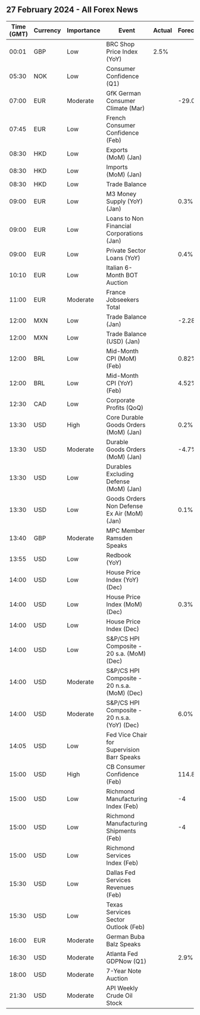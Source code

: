 ## 27 February 2024 - All Forex News

| Time (GMT) | Currency | Importance | Event | Actual | Forecast | Previous |
|------|----------|------------|-------|--------|----------|----------|
| 00:01 | GBP | Low | BRC Shop Price Index (YoY) | 2.5% |  | 2.9% |
| 05:30 | NOK | Low | Consumer Confidence (Q1) |  |  | -33.50 |
| 07:00 | EUR | Moderate | GfK German Consumer Climate (Mar) |  | -29.0 | -29.7 |
| 07:45 | EUR | Low | French Consumer Confidence (Feb) |  |  | 91 |
| 08:30 | HKD | Low | Exports (MoM) (Jan) |  |  | 11.0% |
| 08:30 | HKD | Low | Imports (MoM) (Jan) |  |  | 11.6% |
| 08:30 | HKD | Low | Trade Balance |  |  | -59.9B |
| 09:00 | EUR | Low | M3 Money Supply (YoY) (Jan) |  | 0.3% | 0.1% |
| 09:00 | EUR | Low | Loans to Non Financial Corporations (Jan) |  |  | 0.4% |
| 09:00 | EUR | Low | Private Sector Loans (YoY) |  | 0.4% | 0.3% |
| 10:10 | EUR | Low | Italian 6-Month BOT Auction |  |  | 3.770% |
| 11:00 | EUR | Moderate | France Jobseekers Total |  |  | 2,825.2K |
| 12:00 | MXN | Low | Trade Balance (Jan) |  | -2.286B | 4.242B |
| 12:00 | MXN | Low | Trade Balance (USD) (Jan) |  |  | 1.856B |
| 12:00 | BRL | Low | Mid-Month CPI (MoM) (Feb) |  | 0.82% | 0.31% |
| 12:00 | BRL | Low | Mid-Month CPI (YoY) (Feb) |  | 4.52% | 4.47% |
| 12:30 | CAD | Low | Corporate Profits (QoQ) |  |  | 4.7% |
| 13:30 | USD | High | Core Durable Goods Orders (MoM) (Jan) |  | 0.2% | 0.6% |
| 13:30 | USD | Moderate | Durable Goods Orders (MoM) (Jan) |  | -4.7% | 0.0% |
| 13:30 | USD | Low | Durables Excluding Defense (MoM) (Jan) |  |  | 0.5% |
| 13:30 | USD | Low | Goods Orders Non Defense Ex Air (MoM) (Jan) |  | 0.1% | 0.3% |
| 13:40 | GBP | Moderate | MPC Member Ramsden Speaks |  |  |  |
| 13:55 | USD | Low | Redbook (YoY) |  |  | 3.0% |
| 14:00 | USD | Low | House Price Index (YoY) (Dec) |  |  | 6.6% |
| 14:00 | USD | Low | House Price Index (MoM) (Dec) |  | 0.3% | 0.3% |
| 14:00 | USD | Low | House Price Index (Dec) |  |  | 417.4 |
| 14:00 | USD | Low | S&P/CS HPI Composite - 20 s.a. (MoM) (Dec) |  |  | 0.1% |
| 14:00 | USD | Moderate | S&P/CS HPI Composite - 20 n.s.a. (MoM) (Dec) |  |  | -0.2% |
| 14:00 | USD | Moderate | S&P/CS HPI Composite - 20 n.s.a. (YoY) (Dec) |  | 6.0% | 5.4% |
| 14:05 | USD | Low | Fed Vice Chair for Supervision Barr Speaks |  |  |  |
| 15:00 | USD | High | CB Consumer Confidence (Feb) |  | 114.8 | 114.8 |
| 15:00 | USD | Low | Richmond Manufacturing Index (Feb) |  | -4 | -15 |
| 15:00 | USD | Low | Richmond Manufacturing Shipments (Feb) |  | -4 | -15 |
| 15:00 | USD | Low | Richmond Services Index (Feb) |  |  | 4 |
| 15:30 | USD | Low | Dallas Fed Services Revenues (Feb) |  |  | -3.6 |
| 15:30 | USD | Low | Texas Services Sector Outlook (Feb) |  |  | -9.3 |
| 16:00 | EUR | Moderate | German Buba Balz Speaks |  |  |  |
| 16:30 | USD | Moderate | Atlanta Fed GDPNow (Q1) |  | 2.9% | 2.9% |
| 18:00 | USD | Moderate | 7-Year Note Auction |  |  | 4.109% |
| 21:30 | USD | Moderate | API Weekly Crude Oil Stock |  |  | 7.168M |
